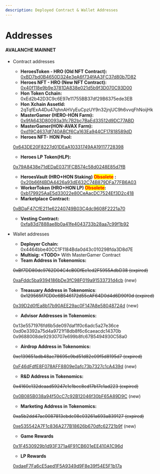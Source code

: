 ```yaml
---
description: Deployed Contract & Wallet Addresses
---
```


# Addresses

#### AVALANCHE MAINNET

*   Contract addresses

    * **HeroesToken - HRO (Old NFT Contract):** [0xBD7bd0B4650D324e3eA6f734fAA3FC37d80b7D82](https://snowtrace.io/address/0xBD7bd0B4650D324e3eA6f734fAA3FC37d80b7D82)
    * **Heroes NFT - HRO (New NFT Contract):** [0x40f118e9b9e3781DA838e021d5b9f3D070C93D00](https://snowtrace.io/address/0x40f118e9b9e3781DA838e021d5b9f3D070C93D00)&#x20;
    * **Hon Token Cchain:** 0xEd2b42D3C9c6E97e11755BB37df29B6375ede3EB
    * **Hon Xchain AssetId:** 2qTqfExA4Du47qhnAHVyEuCpzUY9n32jnjUC9h6vvqFhNoijHk
    * **MasterGamer (HERO-HON Farm):** [0x9fA643D80093a3fc7B2bc7BaEd33512d9DC77ABD](https://snowtrace.io/address/0x9fA643D80093a3fc7B2bc7BaEd33512d9DC77ABD)
    * **MasterGamer(HON-AVAX Farm):** [0xd19C4637df740ABCf6Ca163Ea944CF17818589dD](https://snowtrace.io/address/0xd19C4637df740ABCf6Ca163Ea944CF17818589dD)
    * **Heroes NFT- HON Pool:**

    &#x20;       [0x643DE20F8227d01DEaA10331749AA19117728398](https://snowtrace.io/address/0x643DE20F8227d01DEaA10331749AA19117728398)

    * **Heroes LP Token(HLP):**

    &#x20;       [0x79A8438e71dEDaE0371FCB574c58d0248E85d7fB](https://snowtrace.io/token/0x79A8438e71dEDaE0371FCB574c58d0248E85d7fB?chainId=43114)

    * **HeroesVault (HRO+HON Staking) **<mark style="color:red;">**Obsolete**</mark>** :** [0x20b66f4BDA4426a93dE632C74B879DFa77FB6A03](https://snowtrace.io/address/0x20b66f4BDA4426a93dE632C74B879DFa77FB6A03)
    * **WorkerToken (HRO+HON LP) **<mark style="color:red;">**Obsolete**</mark>**:** [0xb179925AaE5d33022e80CeAacDC7524Ef3D2c418](https://snowtrace.io/address/0xb179925AaE5d33022e80CeAacDC7524Ef3D2c418)
    * **Marketplace Contract:**&#x20;

    &#x20;       [0xBDaF47CfE211e62240749B03C4dc9608F2221a70](https://snowtrace.io/address/0xBDaF47CfE211e62240749B03C4dc9608F2221a70)

    * **Vesting Contract:** [0xfa83d7888ae8b0a41fe4043733b28aa7c99f1b92](https://snowtrace.io/address/0xfa83d7888ae8b0a41fe4043733b28aa7c99f1b92)


*   Wallet addresses

    * **Deployer Cchain:** 0x4464bbe40CC1F1184Bda0d43c010298fda3D8d7E
    * **Multisig: \<TODO>** With MasterGamer Contract
    * **Team Address in Tokenomics:**&#x20;

    &#x20;     ~~0xBf7DD80dc9762D04C4cB0DfEe1ed2F5955AdbD38 (expired)~~

    &#x20;      [0xaFddc5ba9394186bDe3fC98F019a91533731d4cb](https://snowtrace.io/address/0xaFddc5ba9394186bDe3fC98F019a91533731d4cb) (new)

    * **Treasuary Address in Tokenomics**: ~~0x129565f7CD0e6B546172d55cAF64D0d4d6D90f0d (expired)~~

    &#x20;       [0x39D2d0fEa8b17b90AEE29ac0F147A8e58048724d](https://snowtrace.io/address/0x39D2d0fEa8b17b90AEE29ac0F147A8e58048724d) (new)

    * **Advisor Addresses in Tokenomics:**&#x20;

    &#x20;       0x13e5571976fd6b5de097daf1f0c6adc5a27e36ce \
    &#x20;       0xd0e3392a75d4a9721f18db8f6c6caeacdc14370b\
    &#x20;       0x9688008de92930707e699b8fc67B5494930C58a0

    * **Airdrop Address in Tokenomics:**&#x20;

    &#x20;       ~~0xe139651adb48ae78695e9bd51d82e09f5d8195d7 (expired)~~                                                         &#x20;

    &#x20;       [0xF46dFdfE8F078AFF8809e0afc73b7327c1cA439d](https://snowtrace.io/address/0xF46dFdfE8F078AFF8809e0afc73b7327c1cA439d) (new)

    * **R\&D Address in Tokenomics:**

    &#x20;       ~~0x4160e132deaad59247c1c1bec8cd17b17c1ad223 (expired)~~

    &#x20;       [0x0B085B038a94f50cC7c92B12046f30bF65A89D9C](https://snowtrace.io/address/0x0B085B038a94f50cC7c92B12046f30bF65A89D9C) (new)

    * **Marketing Address in Tokenomics:**&#x20;

    &#x20;       ~~0xa5b2dd47ac0087813ebdc08c03261a693a839127 (expired)~~

    &#x20;       [0xe535542A7F1c836A277B18626b670dfc62721b9f](https://snowtrace.io/address/0xe535542A7F1c836A277B18626b670dfc62721b9f)  (new)

    * **Game Rewards**

    &#x20;       [0x1F4530929b1d93F371a4F91CB601eEE410A1C96d](https://snowtrace.io/address/0x1F4530929b1d93F371a4F91CB601eEE410A1C96d)

    * **LP Rewards**

    &#x20;       [0xdaeF7Fa6cE5aed1F5A9349d9F8e39f54E5F1b17a](https://snowtrace.io/address/0xdaeF7Fa6cE5aed1F5A9349d9F8e39f54E5F1b17a)

    &#x20;    &#x20;





&#x20;

&#x20;  &#x20;







